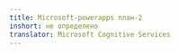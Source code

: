 ```yaml
---
title: Microsoft-powerapps план-2
inshort: не определено
translator: Microsoft Cognitive Services
---
```




